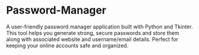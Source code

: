 # Password-Manager
A user-friendly password manager application built with Python and Tkinter. This tool helps you generate strong, secure passwords and store them along with associated website and username/email details. Perfect for keeping your online accounts safe and organized.
